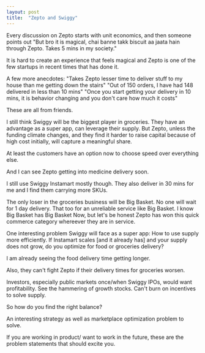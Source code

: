 ```yaml
---
layout: post
title:  "Zepto and Swiggy"
---
```


Every discussion on Zepto starts with unit economics, and then someone points out "But bro it is magical, chai banne takk biscuit aa jaata hain through Zepto. Takes 5 mins in my society."

It is hard to create an experience that feels magical and Zepto is one of the few startups in recent times that has done it.

A few more anecdotes:
"Takes Zepto lesser time to deliver stuff to my house than me getting down the stairs"
"Out of 150 orders, I have had 148 delivered in less than 10 mins"
"Once you start getting your delivery in 10 mins, it is behavior changing and you don't care how much it costs"

These are all from friends.

I still think Swiggy will be the biggest player in groceries. They have an advantage as a super app, can leverage their supply. But Zepto, unless the funding climate changes, and they find it harder to raise capital because of high cost initially, will capture a meaningful share.

At least the customers have an option now to choose speed over everything else.

And I can see Zepto getting into medicine delivery soon.

I still use Swiggy Instamart mostly though. They also deliver in 30 mins for me and I find them carrying more SKUs.

The only loser in the groceries business will be Big Basket. No one will wait for 1 day delivery. That too for an unreliable service like Big Basket. I know Big Basket has Big Basket Now, but let's be honest Zepto has won this quick commerce category whereever they are in service.

One interesting problem Swiggy will face as a super app: How to use supply more efficiently. If Instamart scales [and it already has] and your supply does not grow, do you optimize for food or groceries delivery?

I am already seeing the food delivery time getting longer.

Also, they can't fight Zepto if their delivery times for groceries worsen.

Investors, especially public markets once/when Swiggy IPOs, would want profitability. See the hammering of growth stocks. Can't burn on incentives to solve supply.

So how do you find the right balance?

An interesting strategy as well as marketplace optimization problem to solve.

If you are working in product/ want to work in the future, these are the problem statements that should excite you.
